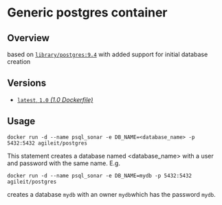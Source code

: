 # Generic postgres container
## Overview
based on [`library/postgres:9.4`](https://github.com/docker-library/postgres/blob/bfca9b8a92a99ccfc8f04933b7ecc29a108c7f49/9.4/Dockerfile) with added support for initial database creation

## Versions
* [`latest`, `1.0` *(1.0 Dockerfile)*](https://github.com/agile-it/docker-postgres/blob/master/Dockerfile)

## Usage

`docker run -d --name psql_sonar -e DB_NAME=<database_name> -p 5432:5432 agileit/postgres`

This statement creates a database named <database_name> with a user and password with the same name. E.g.

`docker run -d --name psql_sonar -e DB_NAME=mydb -p 5432:5432 agileit/postgres`

creates a database `mydb` with an owner `mydb`which has the password `mydb`.